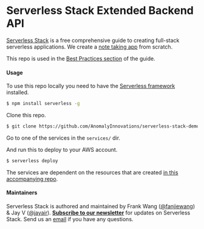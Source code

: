 # Serverless Stack Extended Backend API

[Serverless Stack](https://serverless-stack.com) is a free comprehensive guide to creating full-stack serverless applications. We create a [note taking app](https://demo2.serverless-stack.com) from scratch.

This repo is used in the [Best Practices section](https://serverless-stack.com/chapters/best-practices-for-building-serverless-apps.html) of the guide.

#### Usage

To use this repo locally you need to have the [Serverless framework](https://serverless.com) installed.

``` bash
$ npm install serverless -g
```

Clone this repo.

``` bash
$ git clone https://github.com/AnomalyInnovations/serverless-stack-demo-ext-api
```

Go to one of the services in the `services/` dir.

And run this to deploy to your AWS account.

``` bash
$ serverless deploy
```

The services are dependent on the resources that are created [in this accompanying repo](https://github.com/AnomalyInnovations/serverless-stack-demo-ext-resources).

#### Maintainers

Serverless Stack is authored and maintained by Frank Wang ([@fanjiewang](https://twitter.com/fanjiewang)) & Jay V ([@jayair](https://twitter.com/jayair)). [**Subscribe to our newsletter**](https://emailoctopus.com/lists/1c11b9a8-1500-11e8-a3c9-06b79b628af2/forms/subscribe) for updates on Serverless Stack. Send us an [email][Email] if you have any questions.

[Email]: mailto:contact@anoma.ly


